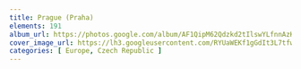 ```yaml
---
title: Prague (Praha)
elements: 191
album_url: https://photos.google.com/album/AF1QipM62Qdzkd2tIlswYLfnnAzKznkCgI1o6fK41XoV
cover_image_url: https://lh3.googleusercontent.com/RYUaWEKf1gGdIt3L7tfwjbvKb3gB5yujNefqeVrr2JZfV0ySuVyiQ6MnQa8Nc65eaT1iKCY4DhoDq5uHWYkF5HLOn5rI4SrvAFsLa_YGVwcmbeU8LRHvY_ZMv1KGFKmfqmRDczPN3lglrq9pNmqaYDzVAiVzYF9eoDjs6TrPl3kok-TRqPo1vhbnr5vlLI6uLkQRnBl32IQvm8EvXIyJgkCQ7TaCAXl60W7YXSSuGiOzdsjAFbheUTvn4dlLjHfReQd3TGSrfIZIFxc4DdhFX1b1XPvtY52zprpanV7yARVeb3NnaBjLy-AV3qH4Q6R4EQLIr1ADyF_uAyZLaAOUUwrfmICJaPWug5fzYBHtOMs01nx3am1Rj6GqsoPbPqI2uBURtnE9UD9LOKtQRyd2X60DO9MjPCIDWnoj3K0YVjA3nLBijIb1TtvJLbj6vMosErq_uY_jInwPkINKNiSIOgL49Cc1NVihHn52YxEXUG0Txfawu_l6MxLeYvuT66G5jgBo627b_Xq0izkCRBzjT4J9J0MDJeBvy_CgYmRUVinltRgcc_CuQAVgeiKJRF6VDy3XNLPWVJHAxZlKmCARKxE-MNBH6h1wtSo7Gd4yTyJaWePdDTkplHQOzDyAAPgn2PBVUVFQnCxP9y5J6_fa2OdXnw=s195-p-k-no
categories: [ Europe, Czech Republic ]
---
```

